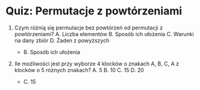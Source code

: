  # Quiz: Permutacje z powtórzeniami
1. Czym różnią się permutacje bez powtórzeń od permutacji z powtórzeniami?
   A. Liczba elementów
   B. Sposób ich ułożenia
   C. Warunki na dany zbiór
   D. Żaden z powyższych
   * B. Sposób ich ułożenia

2. Ile możliwości jest przy wyborze 4 klocków o znakach A, B, C, A z klocków o 5 różnych znakach?
   A. 5
   B. 10
   C. 15
   D. 20
   * C. 15

